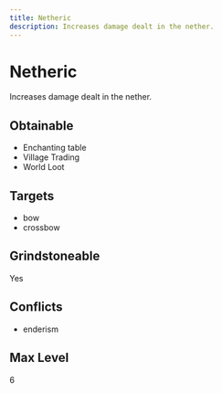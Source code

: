 ```yaml
---
title: Netheric
description: Increases damage dealt in the nether.
---
```

# Netheric
Increases damage dealt in the nether.
## Obtainable
- Enchanting table
- Village Trading
- World Loot
## Targets
- bow
 - crossbow
## Grindstoneable
Yes
## Conflicts
- enderism
## Max Level
6
